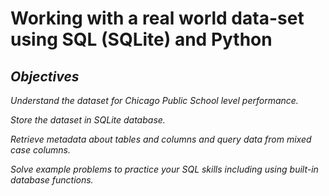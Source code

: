 # Working with a real world data-set using SQL (SQLite) and Python

## _Objectives_

_Understand the dataset for Chicago Public School level performance._

_Store the dataset in SQLite database._

_Retrieve metadata about tables and columns and query data from mixed case columns._

_Solve example problems to practice your SQL skills including using built-in database functions._
